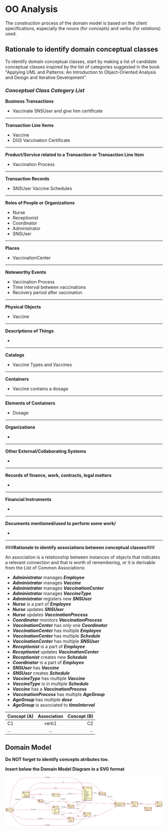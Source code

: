 # OO Analysis #

The construction process of the domain model is based on the client specifications, especially the nouns (for _concepts_) and verbs (for _relations_) used. 

## Rationale to identify domain conceptual classes ##
To identify domain conceptual classes, start by making a list of candidate conceptual classes inspired by the list of categories suggested in the book "Applying UML and Patterns: An Introduction to Object-Oriented Analysis and Design and Iterative Development". 


### _Conceptual Class Category List_ ###

**Business Transactions**

* Vaccinate SNSUser and give him certificate

---

**Transaction Line Items**

* Vaccine
* DGS Vaccination Certificate

---

**Product/Service related to a Transaction or Transaction Line Item**

*  Vaccination Process

---


**Transaction Records**

*  SNSUser Vaccine Schedules

---  


**Roles of People or Organizations**

* Nurse
* Receptionist
* Coordinator
* Administrator
* SNSUser


---


**Places**

*  VaccinationCenter

---

**Noteworthy Events**

* Vaccination Process
* Time interval between vaccinations
* Recovery period after vaccination

---


**Physical Objects**

* Vaccine

---


**Descriptions of Things**

*  


---


**Catalogs**

*  Vaccine Types and Vaccines

---


**Containers**

*  Vaccine contains a dosage

---


**Elements of Containers**

*  Dosage

---


**Organizations**

*  

---

**Other External/Collaborating Systems**

*  


---


**Records of finance, work, contracts, legal matters**

* 

---


**Financial Instruments**

*  

---


**Documents mentioned/used to perform some work/**

* 
---



###**Rationale to identify associations between conceptual classes**###

An association is a relationship between instances of objects that indicates a relevant connection and that is worth of remembering, or it is derivable from the List of Common Associations: 

+ **_Administrator_** manages **_Employee_**
+ **_Administrator_** manages **_Vaccine_**
+ **_Administrator_** manages **_VaccinationCenter_**
+ **_Administrator_** manages **_VaccineType_**
+ **_Administrator_** registers new **_SNSUser_**
+ **_Nurse_** is a part of **_Employee_**
+ **_Nurse_** updates **_SNSUser_**
+ **_Nurse_** updates **_VaccinationProcess_**
+ **_Coordinator_** monitors **_VaccinationProcess_**
+ **_VaccinationCenter_** has only one **_Coordinator_**
+ **_VaccinationCenter_** has multiple **_Employee_**
+ **_VaccinationCenter_** has multiple **_Schedule_**
+ **_VaccinationCenter_** has multiple **_SNSUser_**
+ **_Receptionist_** is a part of **_Employee_**
+ **_Receptionist_** updates **_VaccinationCenter_**
+ **_Receptionist_** creates new **_Schedule_**
+ **_Coordinator_** is a part of **_Employee_**
+ **_SNSUser_** has **_Vaccine_**
+ **_SNSUser_** creates **_Schedule_**
+ **_VaccineType_** has multiple **_Vaccine_**
+ **_VaccineType_** is in multiple **_Schedule_**
+ **_Vaccine_** has a **_VaccinationProcess_**
+ **_VaccinationProcess_** has multiple **_AgeGroup_**
+ **_AgeGroup_** has multiple **_dose_**
+ **_AgeGroup_** is associated to **_timeInterval_**




| Concept (A) 		|  Association   	|  Concept (B) |
|----------	   		|:-------------:		|------:       |
| C1  	| verb1    		 	| C2  |
| ...  	| ...    		 	| ...  |



## Domain Model

**Do NOT forget to identify concepts atributes too.**

**Insert below the Domain Model Diagram in a SVG format**

![DM.svg](DM.svg)




